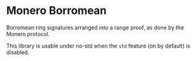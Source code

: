 # Monero Borromean

Borromean ring signatures arranged into a range proof, as done by the Monero
protocol.

This library is usable under no-std when the `std` feature (on by default) is
disabled.
